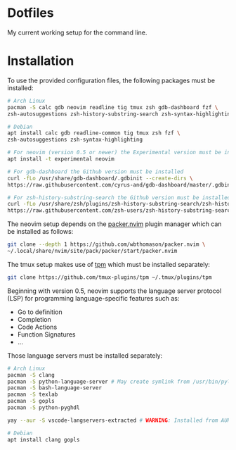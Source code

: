 # Dotfiles

My current working setup for the command line.

# Installation

To use the provided configuration files, the following packages must be
installed:

```sh
# Arch Linux
pacman -S calc gdb neovim readline tig tmux zsh gdb-dashboard fzf \
zsh-autosuggestions zsh-history-substring-search zsh-syntax-highlighting
```

```sh
# Debian
apt install calc gdb readline-common tig tmux zsh fzf \
zsh-autosuggestions zsh-syntax-highlighting

# For neovim (version 0.5 or newer) the Experimental version must be installed
apt install -t experimental neovim

# For gdb-dashboard the Github version must be installed
curl -fLo /usr/share/gdb-dashboard/.gdbinit --create-dirs \
https://raw.githubusercontent.com/cyrus-and/gdb-dashboard/master/.gdbinit

# For zsh-history-substring-search the Github version must be installed
curl -fLo /usr/share/zsh/plugins/zsh-history-substring-search/zsh-history-substring-search.zsh --create-dirs \
https://raw.githubusercontent.com/zsh-users/zsh-history-substring-search/master/zsh-history-substring-search.zsh

```

The neovim setup depends on the [packer.nvim](https://github.com/wbthomason/packer.nvim)
plugin manager which can be installed as follows:

```sh
git clone --depth 1 https://github.com/wbthomason/packer.nvim \
~/.local/share/nvim/site/pack/packer/start/packer.nvim
```

The tmux setup makes use of [tpm](https://github.com/tmux-plugins/tpm) which must be installed separately:
```sh
git clone https://github.com/tmux-plugins/tpm ~/.tmux/plugins/tpm
```

Beginning with version 0.5, neovim supports the language server protocol (LSP)
for programming language-specific features such as:

- Go to definition
- Completion
- Code Actions
- Function Signatures
- ...

Those language servers must be installed separately:

```sh
# Arch Linux
pacman -S clang
pacman -S python-language-server # May create symlink from /usr/bin/pylp to /usr/bin/pylsp
pacman -S bash-language-server
pacman -S texlab
pacman -S gopls
pacman -S python-pyghdl

yay --aur -S vscode-langservers-extracted # WARNING: Installed from AUR
```

```sh
# Debian
apt install clang gopls
```
